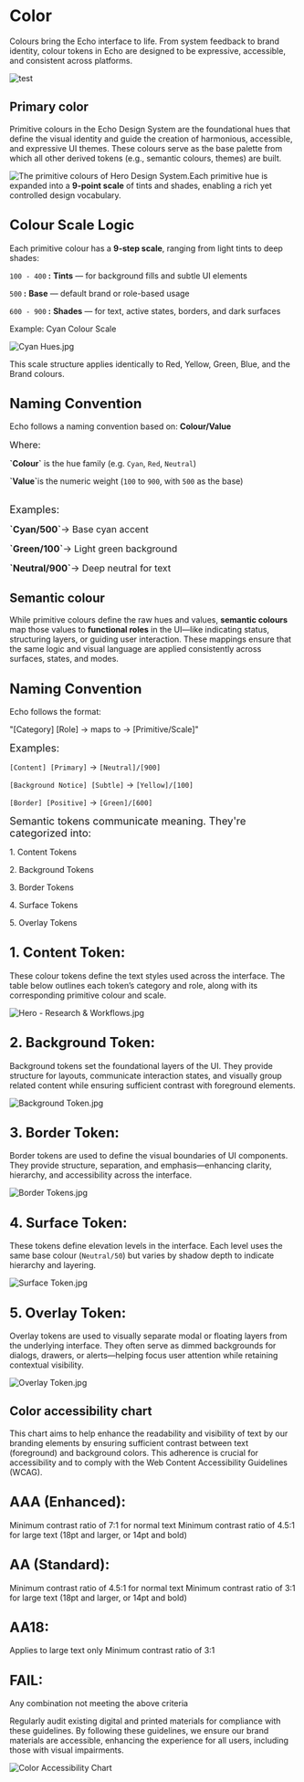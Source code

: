 <h1 style="text-align: left"><strong>Color</strong>
</h1>
<p style="text-align: left">Colours bring the Echo interface to life. From system feedback to brand identity, colour tokens in Echo are designed to be expressive, accessible, and consistent across platforms.
</p>
<p style="text-align: left">
<img src="https://bucket-production-5169.up.railway.app/uploads/uploads/1743580007629-15b99212-1743580004107-jij2vaood1f.gif" alt="test">
</p>
<p style="text-align: left">
</p>
<h2 style="text-align: left"><strong>Primary color</strong>
</h2>
<p style="text-align: left">Primitive colours in the Echo Design System are the foundational hues that define the visual identity and guide the creation of harmonious, accessible, and expressive UI themes. These colours serve as the base palette from which all other derived tokens (e.g., semantic colours, themes) are built.
</p>
<p style="text-align: left">
<img src="https://bucket-production-5169.up.railway.app/uploads/uploads/1748844832292-c2da81fd-1748844831494-750yfnrd0ae.jpg" alt="The primitive colours of Hero Design System.">Each primitive hue is expanded into a <strong>9-point scale</strong> of tints and shades, enabling a rich yet controlled design vocabulary.
</p>
<h2 style="text-align: left">
<span style="font-size: 24px"><strong>Colour Scale Logic</strong></span>
</h2>
<p style="text-align: left">Each primitive colour has a <strong>9-step scale</strong>, ranging from light tints to deep shades:
</p>
<p style="text-align: left">
<code>100 - 400</code><strong> :</strong> <strong>Tints</strong> — for background fills and subtle UI elements
</p>
<p style="text-align: left">
<code>500</code><strong> :</strong> <strong>Base</strong> — default brand or role-based usage
</p>
<p style="text-align: left">
<code>600 - 900</code><strong> :</strong> <strong>Shades</strong> — for text, active states, borders, and dark surfaces
</p>
<p style="text-align: left">Example: Cyan Colour Scale
</p>
<p style="text-align: left">
<img src="https://bucket-production-5169.up.railway.app/uploads/uploads/1750165145854-37dfa75b-1750165143918-u1e6sjcer5r.jpg" alt="Cyan Hues.jpg">
</p>
<p style="text-align: left">This scale structure applies identically to Red, Yellow, Green, Blue, and the Brand colours.
</p>
<h2 style="text-align: left">
<span style="font-size: 24px"><strong>Naming Convention</strong></span>
</h2>
<p style="text-align: left">Echo follows a naming convention based on: <strong>Colour/Value</strong>
</p>
<p style="text-align: left">
<span style="font-size: 16px">Where:</span>
</p>
<p style="text-align: left"><strong>`Colour`</strong> is the hue family (e.g. <code>Cyan</code>, <code>Red</code>, <code>Neutral</code>)
</p>
<p style="text-align: left"><strong>`Value`</strong>is the numeric weight (<code>100</code> to <code>900</code>, with <code>500</code> as the base)
</p>
<p style="text-align: left">
<br>
<span style="font-size: 18px">Examples:</span>
</p>
<p style="text-align: left">
<span style="font-size: 16px"><strong>`Cyan/500`</strong>→ Base cyan accent</span>
</p>
<p style="text-align: left">
<span style="font-size: 16px"><strong>`Green/100`</strong>→ Light green background</span>
</p>
<p style="text-align: left">
<span style="font-size: 16px"><strong>`Neutral/900`</strong>→ Deep neutral for text</span>
</p>
<p style="text-align: left">
</p>
<h2 style="text-align: left"><strong>Semantic colour</strong>
</h2>
<p style="text-align: left">While primitive colours define the raw hues and values, <strong>semantic colours</strong> map those values to <strong>functional roles</strong> in the UI—like indicating status, structuring layers, or guiding user interaction. These mappings ensure that the same logic and visual language are applied consistently across surfaces, states, and modes.
</p>
<h2 style="text-align: left">
<span style="font-size: 24px"><strong>Naming Convention</strong></span>
</h2>
<p style="text-align: left">Echo follows the format:
</p>
<p style="text-align: left">"[Category] [Role] → maps to → [Primitive/Scale]"<br>
</p>
<p style="text-align: left">
<span style="font-size: 18px">Examples:</span>
</p>
<p style="text-align: left">
<code>[Content] [Primary]</code> → <code>[Neutral]/[900]</code>
</p>
<p style="text-align: left">
<code>[Background Notice] [Subtle]</code> → <code>[Yellow]/[100]</code>
</p>
<p style="text-align: left">
<code>[Border] [Positive]</code> → <code>[Green]/[600]</code>
</p>
<p style="text-align: left">
</p>
<p style="text-align: left">
<span style="font-size: 18px">Semantic tokens communicate meaning. They're categorized into:</span>
</p>
<p style="text-align: left">1. Content Tokens
</p>
<p style="text-align: left">2. Background Tokens
</p>
<p style="text-align: left">3. Border Tokens
</p>
<p style="text-align: left">4. Surface Tokens
</p>
<p style="text-align: left">5. Overlay Tokens
</p>
<h2 style="text-align: left">
<span style="font-size: 24px">1. Content Token:</span>
</h2>
<p style="text-align: left">These colour tokens define the text styles used across the interface. The table below outlines each token’s category and role, along with its corresponding primitive colour and scale.
</p>
<p style="text-align: left">
<img src="https://bucket-production-5169.up.railway.app/uploads/uploads/1750161388382-9adb1ff6-1750161386681-0fwv2hg3zdtr.jpg" alt="Hero - Research &amp; Workflows.jpg">
</p>
<h2 style="text-align: left">
<span style="font-size: 24px">2. Background Token:</span>
</h2>
<p style="text-align: left">Background tokens set the foundational layers of the UI. They provide structure for layouts, communicate interaction states, and visually group related content while ensuring sufficient contrast with foreground elements.
</p>
<p style="text-align: left">
<img src="https://bucket-production-5169.up.railway.app/uploads/uploads/1750164867145-8b5e7f8a-1750164865238-fqumsfwsyv8.jpg" alt="Background Token.jpg">
</p>
<h2 style="text-align: left">
<span style="font-size: 24px">3. Border Token:</span>
</h2>
<p style="text-align: left">Border tokens are used to define the visual boundaries of UI components. They provide structure, separation, and emphasis—enhancing clarity, hierarchy, and accessibility across the interface.
</p>
<p style="text-align: left">
<img src="https://bucket-production-5169.up.railway.app/uploads/uploads/1750164788171-a2cd8b25-1750164786605-shaslyaqlwi.jpg" alt="Border Tokens.jpg">
</p>
<h2 style="text-align: left">
<span style="font-size: 24px">4. Surface Token:</span>
</h2>
<p style="text-align: left">These tokens define elevation levels in the interface. Each level uses the same base colour (<code>Neutral/50</code>) but varies by shadow depth to indicate hierarchy and layering.
</p>
<p style="text-align: left">
<img src="https://bucket-production-5169.up.railway.app/uploads/uploads/1750164693063-c67c8717-1750164691322-onfc49eak8i.jpg" alt="Surface Token.jpg">
</p>
<h2 style="text-align: left">
<span style="font-size: 24px">5. Overlay Token:</span>
</h2>
<p style="text-align: left">Overlay tokens are used to visually separate modal or floating layers from the underlying interface. They often serve as dimmed backgrounds for dialogs, drawers, or alerts—helping focus user attention while retaining contextual visibility.
</p>
<p style="text-align: left">
<img src="https://bucket-production-5169.up.railway.app/uploads/uploads/1750164628823-d4e5af15-1750164627856-3o3jo795jcg.jpg" alt="Overlay Token.jpg">
</p>
<p style="text-align: left">
</p>
<h2 style="text-align: left"><strong>Color accessibility chart</strong>
</h2>
<p style="text-align: left">This chart aims to help enhance the readability and visibility of text by our branding elements by ensuring sufficient contrast between text (foreground) and background colors. This adherence is crucial for accessibility and to comply with the Web Content Accessibility Guidelines (WCAG).
</p>
<h2 style="text-align: left">
<span style="font-size: 24px">AAA (Enhanced):</span>
</h2>
<p style="text-align: left">Minimum contrast ratio of 7:1 for normal text Minimum contrast ratio of 4.5:1 for large text (18pt and larger, or 14pt and bold)
</p>
<h2 style="text-align: left">
<span style="font-size: 24px">AA (Standard):</span>
</h2>
<p style="text-align: left">Minimum contrast ratio of 4.5:1 for normal text Minimum contrast ratio of 3:1 for large text (18pt and larger, or 14pt and bold)
</p>
<h2 style="text-align: left">
<span style="font-size: 24px">AA18:</span>
</h2>
<p style="text-align: left">Applies to large text only Minimum contrast ratio of 3:1
</p>
<h2 style="text-align: left">
<span style="font-size: 24px">FAIL:</span>
</h2>
<p style="text-align: left">Any combination not meeting the above criteria
</p>
<p style="text-align: left">Regularly audit existing digital and printed materials for compliance with these guidelines. By following these guidelines, we ensure our brand materials are accessible, enhancing the experience for all users, including those with visual impairments.
</p>
<p style="text-align: left">
<img src="/images/color-accessibility-chart.png" alt="Color Accessibility Chart">
</p>